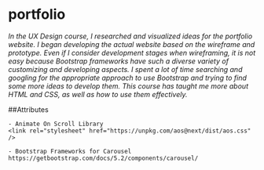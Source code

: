 # portfolio

*In the UX Design course, I researched and visualized ideas for the portfolio website. I began developing the actual website based on the wireframe and prototype. Even if I consider development stages when wireframing, it is not easy because Bootstrap frameworks have such a diverse variety of customizing and developing aspects. I spent a lot of time searching and googling for the appropriate approach to use Bootstrap and trying to find some more ideas to develop them. This course has taught me more about HTML and CSS, as well as how to use them effectively.*


##Attributes

    - Animate On Scroll Library
    <link rel="stylesheet" href="https://unpkg.com/aos@next/dist/aos.css" />

    - Bootstrap Frameworks for Carousel
    https://getbootstrap.com/docs/5.2/components/carousel/

